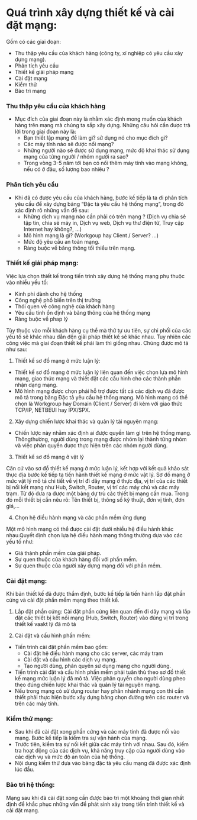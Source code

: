 # Quá trình xây dựng thiết kế và cài đặt mạng:

Gồm có các giai đoạn:
- Thu thập yêu cầu của khách hàng (công ty, xí nghiệp có yêu cầu xây dựng mạng).
- Phân tích yêu cầu
- Thiết kế giải pháp mạng
- Cài đặt mạng
- Kiểm thử
- Bảo trì mạng

### Thu thập yêu cầu của khách hàng
- Mục đích của giai đoạn này là nhằm xác định mong muốn của khách hàng trên mạng mà chúng ta sắp xây dựng. Những câu hỏi cần được trả lời trong giai đoạn này là:
  - Bạn thiết lập mạng để làm gì? sử dụng nó cho mục đích gì?
  - Các máy tính nào sẽ được nối mạng?
  - Những người nào sẽ được sử dụng mạng, mức độ khai thác sử dụng mạng của từng người / nhóm người ra sao?
  - Trong vòng 3-5 năm tới bạn có nối thêm máy tính vào mạng không, nếu có ở đâu, số lượng bao nhiêu ?

### Phân tích yêu cầu

- Khi đã có được yêu cầu của khách hàng, bước kế tiếp là ta đi phân tích yêu cầu để xây dựng bảng “Đặc tả yêu cầu hệ thống mạng”, trong đó xác định rõ những vấn đề sau:
  - Những dịch vụ mạng nào cần phải có trên mạng ? (Dịch vụ chia sẻ tập tin, chia sẻ máy in, Dịch vụ web, Dịch vụ thư điện tử, Truy cập Internet hay không?, ...)
  - Mô hình mạng là gì? (Workgoup hay Client / Server? ...)
  - Mức độ yêu cầu an toàn mạng.
  - Ràng buộc về băng thông tối thiểu trên mạng.

### Thiết kế giải pháp mạng:
Việc lựa chọn thiết kế trong tiến trình xây dựng hệ thống mạng phụ thuộc vào nhiều yếu tố:
- Kinh phí dành cho hệ thống
- Công nghệ phổ biến trên thị trường
- Thói quen về công nghệ của khách hàng
- Yêu cầu tính ổn định và băng thông của hệ thống mạng
- Ràng buộc về phap lý

Tùy thuộc vào mỗi khách hàng cụ thể mà thứ tự ưu tiên, sự chi phối của các yếu tố sẽ khác nhau dẫn đến giải pháp thiết kế sẽ khác nhau. Tuy nhiên các công việc mà giai đoạn thiết kế phải làm thì giống nhau. Chúng được mô tả như sau:

1. Thiết kế sơ đồ mạng ở mức luận lý:
- Thiết kế sơ đồ mạng ở mức luận lý liên quan đến việc chọn lựa mô hình mạng, giao thức mạng và thiết đặt các cấu hình cho các thành phần nhận dạng mạng.
- Mô hình mạng được chọn phải hỗ trợ được tất cả các dịch vụ đã được mô tả trong bảng Đặc tả yêu cầu hệ thống mạng. Mô hình mạng có thể chọn là Workgroup hay Domain (Client / Server) đi kèm với giao thức TCP/IP, NETBEUI hay IPX/SPX.

2. Xây dựng chiến lược khai thác và quản lý tài nguyên mạng:
- Chiến lược này nhằm xác định ai được quyền làm gì trên hệ thống mạng. Thôngthường, người dùng trong mạng được nhóm lại thành từng nhóm và việc phân quyền được thực hiện trên các nhóm người dùng.

3. Thiết kế sơ đồ mạng ở vật lý

Căn cứ vào sơ đồ thiết kế mạng ở mức luận lý, kết hợp với kết quả khảo sát thực địa bước kế tiếp ta tiến hành thiết kế mạng ở mức vật lý. Sơ đồ mạng ở mức vật lý mô tả chi tiết về vị trí đi dây mạng ở thực địa, vị trí của các thiết bị nối kết mạng như Hub, Switch, Router, vị trí các máy chủ và các máy trạm. Từ đó đưa ra được một bảng dự trù các thiết bị mạng cần mua. Trong đó mỗi thiết bị cần nêu rõ: Tên thiết bị, thông số kỹ thuật, đơn vị tính, đơn giá,…

4. Chọn hệ điều hành mạng và các phần mềm ứng dụng

Một mô hình mạng có thể được cài đặt dưới nhiều hệ điều hành khác nhau.Quyết định chọn lựa hệ điều hành mạng thông thường dựa vào các yếu tố
như:
  - Giá thành phần mềm của giải pháp.
  - Sự quen thuộc của khách hàng đối với phần mềm.
  - Sự quen thuộc của người xây dựng mạng đối với phần mềm.

### Cài đặt mạng:

Khi bản thiết kế đã được thẩm định, bước kế tiếp là tiến hành lắp đặt phần cứng và cài đặt phần mềm mạng theo thiết kế.

1. Lắp đặt phần cứng:
Cài đặt phần cứng liên quan đến đi dây mạng và lắp đặt các thiết bị kết nối mạng (Hub, Switch, Router) vào đúng vị trí trong thiết kế vaakt lý đã mô tả

2. Cài đặt và cấu hình phần mềm:
- Tiến trình cài đặt phần mềm bao gồm:
  - Cài đặt hệ điều hành mạng cho các server, các máy trạm
  - Cài đặt và cấu hình các dịch vụ mạng.
  - Tạo người dùng, phân quyền sử dụng mạng cho người dùng.
- Tiến trình cài đặt và cấu hình phần mềm phải tuân thủ theo sơ đồ thiết kế mạng mức luận lý đã mô tả. Việc phân quyền cho người dùng pheo theo đúng chiến lược khai thác và quản lý tài nguyên mạng.
- Nếu trong mạng có sử dụng router hay phân nhánh mạng con thì cần thiết phải thực hiện bước xây dựng bảng chọn đường trên các router và trên các máy tính.

### Kiểm thử mạng:

- Sau khi đã cài đặt xong phần cứng và các máy tính đã được nối vào mạng. Bước kế tiếp là kiểm tra sự vận hành của mạng.
- Trước tiên, kiểm tra sự nối kết giữa các máy tính với nhau. Sau đó, kiểm tra hoạt động của các dịch vụ, khả năng truy cập của người dùng vào các dịch vụ và mức độ an toàn của hệ thống.
- Nội dung kiểm thử dựa vào bảng đặc tả yêu cầu mạng đã được xác định lúc đầu.

### Bảo trì hệ thống:

Mạng sau khi đã cài đặt xong cần được bảo trì một khoảng thời gian nhất định để khắc phục những vấn đề phát sinh xảy trong tiến trình thiết kế và cài đặt mạng.